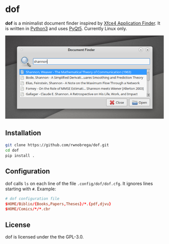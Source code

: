 # dof

**dof** is a minimalist document finder inspired by [Xfce4 Application Finder](http://docs.xfce.org/xfce/xfce4-appfinder/start). It is written in [Python3](http://www.python.org/) and uses [PyQt5](http://www.riverbankcomputing.com/software/pyqt/).
Currently Linux only.

![dof screenshot](dof-screenshot.png)

## Installation

```sh
git clone https://github.com/rwnobrega/dof.git
cd dof
pip install .
```

## Configuration

dof calls `ls` on each line of the file `.config/dof/dof.cfg`. It ignores lines starting with `#`. Example:

```conf
# dof configuration file
$HOME/Biblio/{Books,Papers,Theses}/*.{pdf,djvu}
$HOME/Comics/*/*.cbr
```

## License

dof is licensed under the the GPL-3.0.
